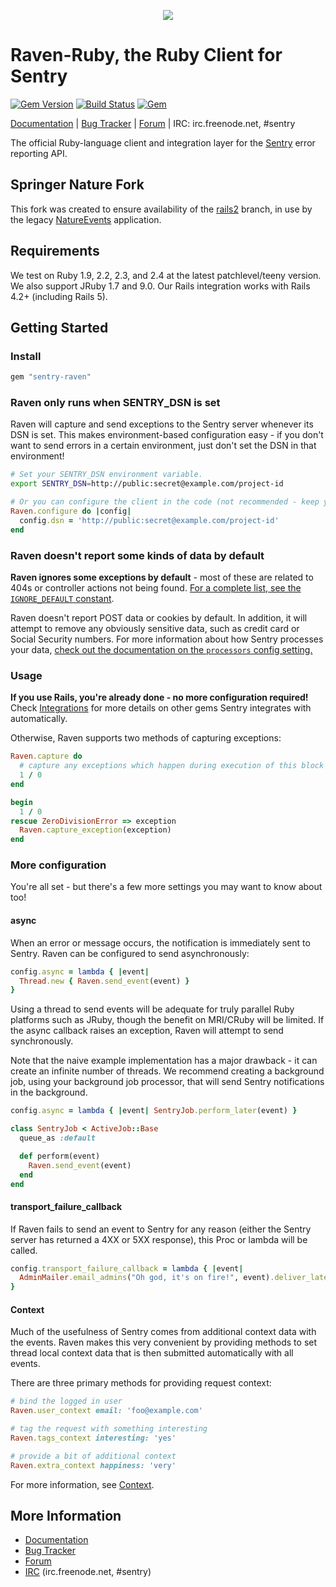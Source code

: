 <p align="center">
  <img src="https://cdn.rawgit.com/getsentry/raven-python/1e525422/docs/_static/logo.png">
</p>

# Raven-Ruby, the Ruby Client for Sentry

[![Gem Version](https://img.shields.io/gem/v/sentry-raven.svg)](https://rubygems.org/gems/sentry-raven)
[![Build Status](https://img.shields.io/travis/getsentry/raven-ruby/master.svg)](https://travis-ci.org/getsentry/raven-ruby)
[![Gem](https://img.shields.io/gem/dt/sentry-raven.svg)](https://rubygems.org/gems/sentry-raven/)


[Documentation](https://docs.getsentry.com/hosted/clients/ruby/) | [Bug Tracker](https://github.com/getsentry/raven-ruby/issues) | [Forum](https://forum.sentry.io/) | IRC: irc.freenode.net, #sentry

The official Ruby-language client and integration layer for the [Sentry](https://github.com/getsentry/sentry) error reporting API.

## Springer Nature Fork

This fork was created to ensure availability of the [rails2](https://github.com/springernature/raven-ruby/tree/rails2) branch, in use by the legacy [NatureEvents](https://www.nature.com/natureevents/science) application.

## Requirements

We test on Ruby 1.9, 2.2, 2.3, and 2.4 at the latest patchlevel/teeny version. We also support JRuby 1.7 and 9.0. Our Rails integration works with Rails 4.2+ (including Rails 5).

## Getting Started

### Install

```ruby
gem "sentry-raven"
```

### Raven only runs when SENTRY_DSN is set

Raven will capture and send exceptions to the Sentry server whenever its DSN is set. This makes environment-based configuration easy - if you don't want to send errors in a certain environment, just don't set the DSN in that environment!

```bash
# Set your SENTRY_DSN environment variable.
export SENTRY_DSN=http://public:secret@example.com/project-id
```
```ruby
# Or you can configure the client in the code (not recommended - keep your DSN secret!)
Raven.configure do |config|
  config.dsn = 'http://public:secret@example.com/project-id'
end
```

### Raven doesn't report some kinds of data by default

**Raven ignores some exceptions by default** - most of these are related to 404s or controller actions not being found. [For a complete list, see the `IGNORE_DEFAULT` constant](https://github.com/getsentry/raven-ruby/blob/master/lib/raven/configuration.rb).

Raven doesn't report POST data or cookies by default. In addition, it will attempt to remove any obviously sensitive data, such as credit card or Social Security numbers. For more information about how Sentry processes your data, [check out the documentation on the `processors` config setting.](https://docs.getsentry.com/hosted/clients/ruby/config/)

### Usage

**If you use Rails, you're already done - no more configuration required!** Check [Integrations](https://docs.getsentry.com/hosted/clients/ruby/integrations/) for more details on other gems Sentry integrates with automatically.

Otherwise, Raven supports two methods of capturing exceptions:

```ruby
Raven.capture do
  # capture any exceptions which happen during execution of this block
  1 / 0
end

begin
  1 / 0
rescue ZeroDivisionError => exception
  Raven.capture_exception(exception)
end
```

### More configuration

You're all set - but there's a few more settings you may want to know about too!

#### async

When an error or message occurs, the notification is immediately sent to Sentry. Raven can be configured to send asynchronously:

```ruby
config.async = lambda { |event|
  Thread.new { Raven.send_event(event) }
}
```

Using a thread to send events will be adequate for truly parallel Ruby platforms such as JRuby, though the benefit on MRI/CRuby will be limited. If the async callback raises an exception, Raven will attempt to send synchronously.

Note that the naive example implementation has a major drawback - it can create an infinite number of threads. We recommend creating a background job, using your background job processor, that will send Sentry notifications in the background.

```ruby
config.async = lambda { |event| SentryJob.perform_later(event) }

class SentryJob < ActiveJob::Base
  queue_as :default

  def perform(event)
    Raven.send_event(event)
  end
end
```

#### transport_failure_callback

If Raven fails to send an event to Sentry for any reason (either the Sentry server has returned a 4XX or 5XX response), this Proc or lambda will be called.

```ruby
config.transport_failure_callback = lambda { |event|
  AdminMailer.email_admins("Oh god, it's on fire!", event).deliver_later
}
```

#### Context

Much of the usefulness of Sentry comes from additional context data with the events. Raven makes this very convenient by providing methods to set thread local context data that is then submitted automatically with all events.

There are three primary methods for providing request context:

```ruby
# bind the logged in user
Raven.user_context email: 'foo@example.com'

# tag the request with something interesting
Raven.tags_context interesting: 'yes'

# provide a bit of additional context
Raven.extra_context happiness: 'very'
```

For more information, see [Context](https://docs.sentry.io/clients/ruby/context/).

## More Information

* [Documentation](https://docs.getsentry.com/hosted/clients/ruby/)
* [Bug Tracker](https://github.com/getsentry/raven-ruby/issues)
* [Forum](https://forum.sentry.io/)
* [IRC](irc://irc.freenode.net/sentry>)  (irc.freenode.net, #sentry)
